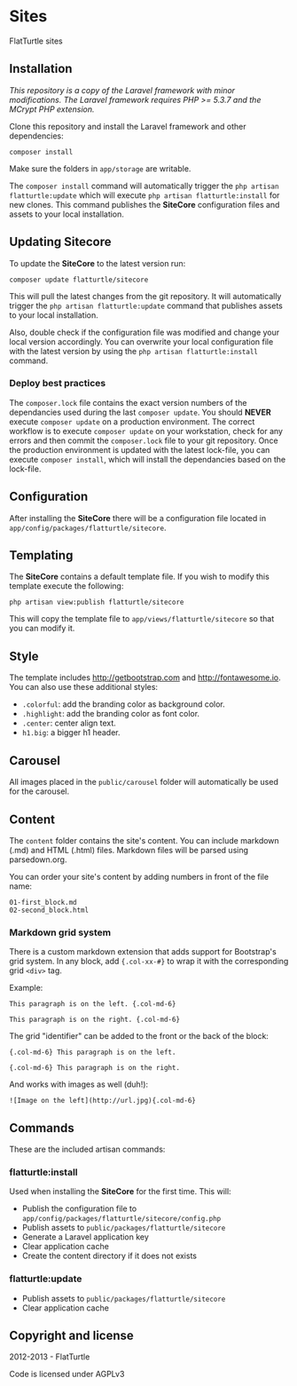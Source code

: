 Sites
=====

FlatTurtle sites

Installation
------------

*This repository is a copy of the Laravel framework with minor modifications. The Laravel framework requires PHP >= 5.3.7 and the MCrypt PHP extension.*

Clone this repository and install the Laravel framework and other dependencies:

	composer install

Make sure the folders in `app/storage` are writable.

The `composer install` command will automatically trigger the `php artisan flatturtle:update` which will execute `php artisan flatturtle:install` for new clones. This command publishes the **SiteCore** configuration files and assets to your local installation.

Updating Sitecore
-----------------

To update the **SiteCore** to the latest version run:

	composer update flatturtle/sitecore

This will pull the latest changes from the git repository. It will automatically trigger the `php artisan flatturtle:update` command that publishes assets to your local installation.

Also, double check if the configuration file was modified and change your local version accordingly. You can overwrite your local configuration file with the latest version by using the `php artisan flatturtle:install` command.

### Deploy best practices

The `composer.lock` file contains the exact version numbers of the dependancies used during the last `composer update`. You should **NEVER** execute `composer update` on a production environment. The correct workflow is to execute `composer update` on your workstation, check for any errors and then commit the `composer.lock` file to your git repository. Once the production environment is updated with the latest lock-file, you can execute `composer install`, which will install the dependancies based on the lock-file.

Configuration
-------------

After installing the **SiteCore** there will be a configuration file located in `app/config/packages/flatturtle/sitecore`.

Templating
----------

The **SiteCore** contains a default template file. If you wish to modify this template execute the following:

	php artisan view:publish flatturtle/sitecore

This will copy the template file to `app/views/flatturtle/sitecore` so that you can modify it.

Style
-----

The template includes http://getbootstrap.com and http://fontawesome.io. You can also use these additional styles:

 - `.colorful`: add the branding color as background color.
 - `.highlight`: add the branding color as font color.
 - `.center`: center align text.
 - `h1.big`: a bigger h1 header.

Carousel
--------

All images placed in the `public/carousel` folder will automatically be used for the carousel.

Content
-------

The `content` folder contains the site's content. You can include markdown (.md) and HTML (.html) files. Markdown files will be parsed using parsedown.org.

You can order your site's content by adding numbers in front of the file name:

	01-first_block.md
	02-second_block.html

### Markdown grid system

There is a custom markdown extension that adds support for Bootstrap's grid system. In any block, add `{.col-xx-#}` to wrap it with the corresponding grid `<div>` tag.

Example:

	This paragraph is on the left. {.col-md-6}

	This paragraph is on the right. {.col-md-6}

The grid "identifier" can be added to the front or the back of the block:

	{.col-md-6} This paragraph is on the left.

	{.col-md-6} This paragraph is on the right.

And works with images as well (duh!):

	![Image on the left](http://url.jpg){.col-md-6}

Commands
--------

These are the included artisan commands:

### flatturtle:install

Used when installing the **SiteCore** for the first time. This will:

 - Publish the configuration file to `app/config/packages/flatturtle/sitecore/config.php`
 - Publish assets to `public/packages/flatturtle/sitecore`
 - Generate a Laravel application key
 - Clear application cache
 - Create the content directory if it does not exists

### flatturtle:update

 - Publish assets to `public/packages/flatturtle/sitecore`
 - Clear application cache

Copyright and license
---------------------

2012-2013 - FlatTurtle

Code is licensed under AGPLv3

